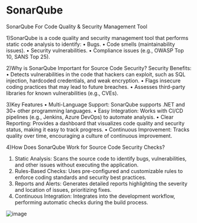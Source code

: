 # SonarQube
SonarQube For Code Quality &amp; Security Management Tool 

1)SonarQube is a code quality and security management tool that performs static code analysis to identify:
•	Bugs.
•	Code smells (maintainability issues).
•	Security vulnerabilities.
•	Compliance issues (e.g., OWASP Top 10, SANS Top 25).

2)Why is SonarQube Important for Source Code Security?
Security Benefits:
•	Detects vulnerabilities in the code that hackers can exploit, such as SQL injection, hardcoded credentials, and weak encryption.
•	Flags insecure coding practices that may lead to future breaches.
•	Assesses third-party libraries for known vulnerabilities (e.g., CVEs).

3)Key Features
•	Multi-Language Support: SonarQube supports .NET and 30+ other programming languages.
•	Easy Integration: Works with CI/CD pipelines (e.g., Jenkins, Azure DevOps) to automate analysis.
•	Clear Reporting: Provides a dashboard that visualizes code quality and security status, making it easy to track progress.
•	Continuous Improvement: Tracks quality over time, encouraging a culture of continuous improvement.

4)How Does SonarQube Work for Source Code Security Checks?
1.	Static Analysis:
    Scans the source code to identify bugs, vulnerabilities, and other issues without executing the application.
2.	Rules-Based Checks:
    Uses pre-configured and customizable rules to enforce coding standards and security best practices.
3.	Reports and Alerts:
    Generates detailed reports highlighting the severity and location of issues, prioritizing fixes.
4.	Continuous Integration:
    Integrates into the development workflow, performing automatic checks during the build process.

   ![image](https://github.com/user-attachments/assets/7982a7e2-31a6-4f1a-afc0-0e92ddd0c3b5)

